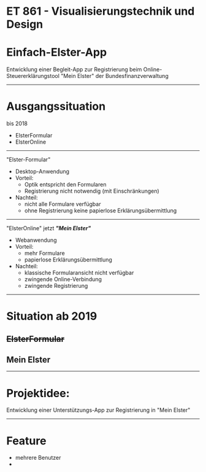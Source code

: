 ET 861 - Visualisierungstechnik und Design
===

# Einfach-Elster-App

Entwicklung einer Begleit-App zur Registrierung beim Online-Steuererklärungstool "Mein Elster" der Bundesfinanzverwaltung

---

# Ausgangssituation

bis 2018
* ElsterFormular
* ElsterOnline

---
"Elster-Formular"
* Desktop-Anwendung
* Vorteil:
   	* Optik entspricht den Formularen
	* Registrierung nicht notwendig (mit Einschränkungen)
* Nachteil:
	* nicht alle Formulare verfügbar
	* ohne Registrierung keine papierlose Erklärungsübermittlung 
	
---
 "ElsterOnline" jetzt _**"Mein Elster"**_	
* Webanwendung
* Vorteil: 
	* mehr Formulare
	* papierlose Erklärungsübermittlung
* Nachteil:
   	* klassische Formularansicht nicht verfügbar 
   	* zwingende Online-Verbindung
   	* zwingende Registrierung	

---

Situation ab 2019
===
## ~~ElsterFormular~~

## Mein Elster

---

# Projektidee:

Entwicklung einer Unterstützungs-App 
zur Registrierung in "Mein Elster"

---

# Feature
 * mehrere Benutzer
 * 